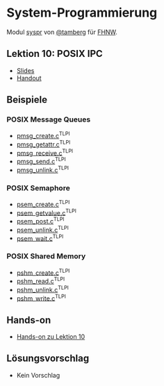 # System-Programmierung
Modul [syspr]( https://www.fhnw.ch/de/studium/module/6008081) von [@tamberg](https://twitter.com/tamberg) für [FHNW](https://www.fhnw.ch/).

## Lektion 10: POSIX IPC
- [Slides](http://www.tamberg.org/fhnw/2020/hs/Syspr10PosixIPC.pdf)
- [Handout](http://www.tamberg.org/fhnw/2020/hs/Syspr10PosixIPCHandout.pdf)

## Beispiele

### POSIX Message Queues
- [pmsg_create.c](http://man7.org/tlpi/code/online/book/pmsg/pmsg_create.c.html)<sup>TLPI</sup>
- [pmsg_getattr.c](http://man7.org/tlpi/code/online/book/pmsg/pmsg_getattr.c.html)<sup>TLPI</sup>
- [pmsg_receive.c](http://man7.org/tlpi/code/online/book/pmsg/pmsg_receive.c.html)<sup>TLPI</sup>
- [pmsg_send.c](http://man7.org/tlpi/code/online/book/pmsg/pmsg_send.c.html)<sup>TLPI</sup>
- [pmsg_unlink.c](http://man7.org/tlpi/code/online/book/pmsg/pmsg_unlink.c.html)<sup>TLPI</sup>

### POSIX Semaphore
- [psem_create.c](http://man7.org/tlpi/code/online/book/psem/psem_create.c.html)<sup>TLPI</sup>
- [psem_getvalue.c](http://man7.org/tlpi/code/online/book/psem/psem_getvalue.c.html)<sup>TLPI</sup>
- [psem_post.c](http://man7.org/tlpi/code/online/book/psem/psem_post.c.html)<sup>TLPI</sup>
- [psem_unlink.c](http://man7.org/tlpi/code/online/book/psem/psem_unlink.c.html)<sup>TLPI</sup>
- [psem_wait.c](http://man7.org/tlpi/code/online/book/psem/psem_wait.c.html)<sup>TLPI</sup>

### POSIX Shared Memory
- [pshm_create.c](http://man7.org/tlpi/code/online/book/pshm/pshm_create.c.html)<sup>TLPI</sup>
- [pshm_read.c](http://man7.org/tlpi/code/online/book/pshm/pshm_read.c.html)<sup>TLPI</sup>
- [pshm_unlink.c](http://man7.org/tlpi/code/online/book/pshm/pshm_unlink.c.html)<sup>TLPI</sup>
- [pshm_write.c](http://man7.org/tlpi/code/online/book/pshm/pshm_write.c.html)<sup>TLPI</sup>

## Hands-on
- [Hands-on zu Lektion 10](../../../../fhnw-syspr-work-10/blob/master/README.md)

## Lösungsvorschlag
- Kein Vorschlag
